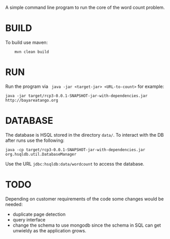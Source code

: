 A simple command line program to run the core of the word count problem.

# BUILD

To build use maven:
```$shell
    mvn clean build
```

# RUN

Run the program via ``` java -jar <target-jar> <URL-to-count>``` for example:

```
java -jar target/rcp3-0.0.1-SNAPSHOT-jar-with-dependencies.jar  http://bayareatango.org
```

# DATABASE

The database is HSQL stored in the directory ```data/```.  To interact with the DB after runs use the following:
```$shell
java -cp target/rcp3-0.0.1-SNAPSHOT-jar-with-dependencies.jar  org.hsqldb.util.DatabaseManager
```
Use the URL ```jdbc:hsqldb:data/wordcount``` to access the database.

# TODO

Depending on customer requirements of the code some changes would be needed:
* duplicate page detection
* query interface
* change the schema to use mongodb since the schema in SQL can get unwieldy as the application grows.

